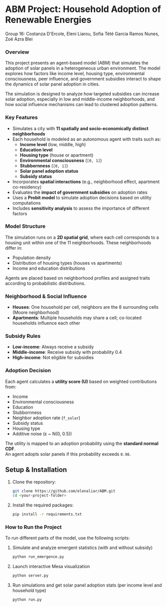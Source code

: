 # ABM Project: Household Adoption of Renewable Energies
Group 16: Costanza D'Ercole, Eleni Liarou, Sofia Tété Garcia Ramos Nunes, Zoë Azra Blei

### Overview
This project presents an agent-based model (ABM) that simulates the adoption of solar panels in a heterogeneous urban environment. The model explores how factors like income level, housing type, environmental consciousness, peer influence, and government subsidies interact to shape the dynamics of solar panel adoption in cities.

The simulation is designed to analyze how targeted subsidies can increase solar adoption, especially in low and middle-income neighborhoods, and how social influence mechanisms can lead to clustered adoption patterns.

### Key Features

- Simulates a city with **11 spatially and socio-economically distinct neighborhoods**
- Each household is modeled as an autonomous agent with traits such as:
  - **Income level** (low, middle, high)
  - **Education level**
  - **Housing type** (house or apartment)
  - **Environmental consciousness** (`[0, 1]`)
  - **Stubbornness** (`[0, 1]`)
  - **Solar panel adoption status**
  - **Subsidy status**
- Incorporates **spatial interactions** (e.g., neighborhood effect, apartment co-residency)
- Evaluates the **impact of government subsidies** on adoption rates
- Uses a **Probit model** to simulate adoption decisions based on utility computations
- Includes **sensitivity analysis** to assess the importance of different factors

### Model Structure

The simulation runs on a **2D spatial grid**, where each cell corresponds to a housing unit within one of the 11 neighborhoods. These neighborhoods differ in:

- Population density  
- Distribution of housing types (houses vs apartments)  
- Income and education distributions

Agents are placed based on neighborhood profiles and assigned traits according to probabilistic distributions.

### Neighborhood & Social Influence

- **Houses**: One household per cell, neighbors are the 8 surrounding cells (Moore neighborhood)
- **Apartments**: Multiple households may share a cell; co-located households influence each other

### Subsidy Rules

- **Low-income**: Always receive a subsidy
- **Middle-income**: Receive subsidy with probability 0.4
- **High-income**: Not eligible for subsidies

### Adoption Decision

Each agent calculates a **utility score (U)** based on weighted contributions from:

- Income  
- Environmental consciousness  
- Education  
- Stubbornness  
- Neighbor adoption rate (`f_solar`)  
- Subsidy status  
- Housing type  
- Additive noise (ε ~ N(0, 0.5))

The utility is mapped to an adoption probability using the **standard normal CDF**.  
An agent adopts solar panels if this probability exceeds `0.98`.

## Setup & Installation
1. Clone the repository:
   ```bash
   git clone https://github.com/elenaliar/ABM.git
   cd <your-project-folder>
   ```
 2. Install the required packages:
    ```bash
    pip install -r requirements.txt
    ```
    
### How to Run the Project 
To run different parts of the model, use the following scripts:
1. Simulate and analyze emergent statistics (with and without subsidy)
   ```bash
   python run_emergence.py
   ```
2. Launch interactive Mesa visualization
   ```bash
   python server.py
   ```
3. Run simulations and get solar panel adoption stats (per income level and household type)
   ```bash
   python run.py
   ```
